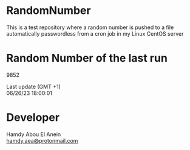 # RandomNumber    
This is a test repository where a random number is pushed to a file automatically passwordless from a cron job in my Linux CentOS server    
# Random Number of the last run   
9852
      
Last update (GMT +1)    
06/26/23 18:00:01
# Developer    
Hamdy Abou El Anein   
hamdy.aea@protonmail.com
